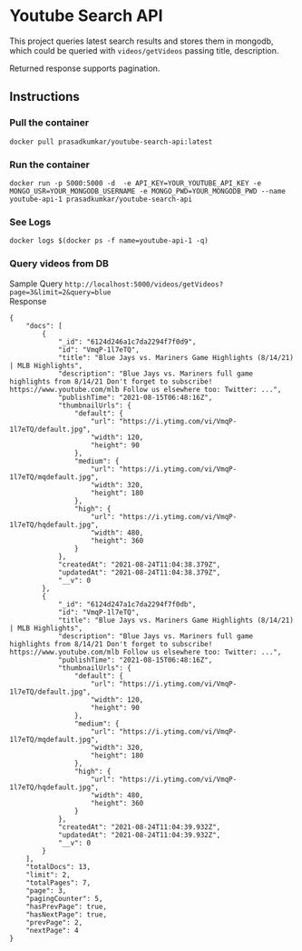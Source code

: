# Youtube Search API

This project queries latest search results and stores them in mongodb, which could be queried with `videos/getVideos` passing title, description.

Returned response supports pagination.

## Instructions
### Pull the container
`docker pull prasadkumkar/youtube-search-api:latest`

### Run the container
`docker run -p 5000:5000 -d  -e API_KEY=YOUR_YOUTUBE_API_KEY -e MONGO_USR=YOUR_MONGODB_USERNAME -e MONGO_PWD=YOUR_MONGODB_PWD --name youtube-api-1 prasadkumkar/youtube-search-api`

### See Logs
`docker logs $(docker ps -f name=youtube-api-1 -q)`

### Query videos from DB
Sample Query
`http://localhost:5000/videos/getVideos?page=3&limit=2&query=blue`<br/>
Response
```
{
    "docs": [
        {
            "_id": "6124d246a1c7da2294f7f0d9",
            "id": "VmqP-1l7eTQ",
            "title": "Blue Jays vs. Mariners Game Highlights (8/14/21) | MLB Highlights",
            "description": "Blue Jays vs. Mariners full game highlights from 8/14/21 Don't forget to subscribe! https://www.youtube.com/mlb Follow us elsewhere too: Twitter: ...",
            "publishTime": "2021-08-15T06:48:16Z",
            "thumbnailUrls": {
                "default": {
                    "url": "https://i.ytimg.com/vi/VmqP-1l7eTQ/default.jpg",
                    "width": 120,
                    "height": 90
                },
                "medium": {
                    "url": "https://i.ytimg.com/vi/VmqP-1l7eTQ/mqdefault.jpg",
                    "width": 320,
                    "height": 180
                },
                "high": {
                    "url": "https://i.ytimg.com/vi/VmqP-1l7eTQ/hqdefault.jpg",
                    "width": 480,
                    "height": 360
                }
            },
            "createdAt": "2021-08-24T11:04:38.379Z",
            "updatedAt": "2021-08-24T11:04:38.379Z",
            "__v": 0
        },
        {
            "_id": "6124d247a1c7da2294f7f0db",
            "id": "VmqP-1l7eTQ",
            "title": "Blue Jays vs. Mariners Game Highlights (8/14/21) | MLB Highlights",
            "description": "Blue Jays vs. Mariners full game highlights from 8/14/21 Don't forget to subscribe! https://www.youtube.com/mlb Follow us elsewhere too: Twitter: ...",
            "publishTime": "2021-08-15T06:48:16Z",
            "thumbnailUrls": {
                "default": {
                    "url": "https://i.ytimg.com/vi/VmqP-1l7eTQ/default.jpg",
                    "width": 120,
                    "height": 90
                },
                "medium": {
                    "url": "https://i.ytimg.com/vi/VmqP-1l7eTQ/mqdefault.jpg",
                    "width": 320,
                    "height": 180
                },
                "high": {
                    "url": "https://i.ytimg.com/vi/VmqP-1l7eTQ/hqdefault.jpg",
                    "width": 480,
                    "height": 360
                }
            },
            "createdAt": "2021-08-24T11:04:39.932Z",
            "updatedAt": "2021-08-24T11:04:39.932Z",
            "__v": 0
        }
    ],
    "totalDocs": 13,
    "limit": 2,
    "totalPages": 7,
    "page": 3,
    "pagingCounter": 5,
    "hasPrevPage": true,
    "hasNextPage": true,
    "prevPage": 2,
    "nextPage": 4
}
```